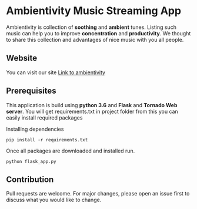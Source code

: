 # Ambientivity Music Streaming App 

Ambientivity is collection of **soothing** and **ambient** tunes.
Listing such music can help you to improve **concentration** and **productivity**.
We thought to share this collection and advantages of nice music with you all people.


## Website

You can visit our site [Link to ambientivity](http://ambientivity.pythonanywhere.com/)


## Prerequisites

This application is build using **python 3.6** and **Flask** and **Tornado Web server**.
You will get requirements.txt in project folder from this you can easily install required packages

Installing dependencies 
```
pip install -r requirements.txt
```
Once all packages are downloaded and installed run.

```
python flask_app.py
```

## Contribution

Pull requests are welcome. For major changes, please open an issue first to discuss what you would like to change.

